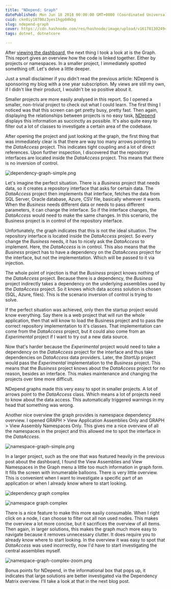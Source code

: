 ```yaml
---
title: "NDepend: Graph"
datePublished: Mon Jun 18 2018 00:00:00 GMT+0000 (Coordinated Universal Time)
cuid: ckn0iy18700z3yes1hgp04kbg
slug: ndepend-graph
cover: https://cdn.hashnode.com/res/hashnode/image/upload/v1617813024949/d7sFXOaop.png
tags: dotnet, dotnetcore

---
```



After [viewing the dashboard](http://kenbonny.net/2018/06/10/ndepend-introduction/), the next thing I took a look at is the Graph. This report gives an overview how the code is linked together. Either by projects or namespaces. In a smaller project, I immediately spotted something off. Let's delve a little deeper.

Just a small disclaimer if you didn't read the previous article: NDepend is sponsoring my blog with a one year subscription. My views are still my own, if I didn't like their product, I wouldn't be so positive about it.

Smaller projects are more easily analysed in this report. So I opened a smaller, non-trivial project to check out what I could learn. The first thing I noticed was that this screen can get pretty busy, pretty fast. Then again, displaying the relationships between projects is no easy task, [NDepend](https://www.ndepend.com/) displays this information as succinctly as possible. It's also quite easy to filter out a lot of classes to investigate a certain area of the codebase.

After opening the project and just looking at the graph, the first thing that was immediately clear is that there are way too many arrows pointing to the _DataAccess_ project. This indicates tight coupling and a lot of direct references. Upon further inspection, I discovered that the repository interfaces are located inside the _DataAccess_ project. This means that there is no inversion of control.

![dependency-graph-simple.png](https://cdn.hashnode.com/res/hashnode/image/upload/v1617381089557/ijv5dAjia.png)

Let's imagine the perfect situation. There is a _Business_ project that needs data, so it creates a repository interface that asks for certain data. The _DataAccess_ project then implements that interface, fetches the data from SQL Server, Oracle database, Azure, CSV file, basically wherever it wants. When the _Business_ needs different data or needs to pass different parameters, it can change the interface. So if the interface changes, the _DataAccess_ would need to make the same changes. In this scenario, the Business project is in control of the repository interface.

Unfortunately, the graph indicates that this is not the ideal situation. The repository interface is located inside the _DataAccess_ project. So every change the _Business_ needs, it has to nicely ask the _DataAccess_ to implement. Here, the _DataAccess_ is in control. This also means that the _Business_ project has to have a dependency on the _DataAccess_ project for the interface, but not the implementation. Which will be passed to it via injection.

The whole point of injection is that the _Business_ project knows nothing of the _DataAccess_ project. Because there is a dependency, the _Business_ project indirectly takes a dependency on the underlying assemblies used by the _DataAccess_ project. So it knows which data access solution is chosen (SQL, Azure, files). This is the scenario inversion of control is trying to solve.

If the perfect situation was achieved, only then the startup project would know everything. Say there is a web project that will run the whole application, then that will know to load the Business project and to pass the correct repository implementation to it's classes. That implementation can come from the _DataAccess_ project, but it could also come from an _Experimental_ project if I want to try out a new data source.

Now that's harder because the _Experimental_ project would need to take a dependency on the _DataAccess_ project for the interface and thus take dependencies on _DataAccess_ data providers. Later, the _StartUp_ project would pass the _Experimental_ implementation to the _Business_ project. This means that the _Business_ project knows about the _DataAccess_ project for no reason, besides an interface. This makes maintenance and changing the projects over time more difficult.

NDepend graphs made this very easy to spot in smaller projects. A lot of arrows point to the _DataAccess_ class. Which means a lot of projects need to know about the data access. This automatically triggered warnings in my head that something was wrong.

Another nice overview the graph provides is namespace dependency overview. I opened GRAPH > View Application Assemblies Only and GRAPH > View Assembly Namespaces Only. This gives me a nice overview of all the namespaces in the project and this allowed me to spot the interface in the _DataAccess._

![namespace-graph-simple.png](https://cdn.hashnode.com/res/hashnode/image/upload/v1617381091540/UGATRBilx.png)

In a larger project, such as the one that was featured heavily in the previous post about the dashboard, I found the View Assemblies and View Namespaces in the Graph menu a little too much information in graph form. It fills the screen with innumerable balloons. There is very little overview. This is convenient when I want to investigate a specific part of an application or when I already know where to start looking.

![dependency graph complex](https://kenbonnyblog.files.wordpress.com/2018/06/dependency-graph-complex.png)

![namespace graph complex](https://kenbonnyblog.files.wordpress.com/2018/06/namespace-graph-complex.png)

There is a nice feature to make this more easily consumable. When I right click on a node, I can choose to filter out all non used nodes. This makes the overview a lot more concise, but it sacrifices the overview of all items. Then again, in larger solutions, this makes the graph much more easy to navigate because it removes unnecessary clutter. It does require you to already know where to start looking. In the overview it was easy to spot that _DataAccess_ was used incorrectly, now I'd have to start investigating the central assemblies myself.

![namespace-graph-complex-zoom.png](https://cdn.hashnode.com/res/hashnode/image/upload/v1617381093578/2NemBvGHs.png)

Bonus points for NDepend, in the informational box that pops up, it indicates that large solutions are better investigated via the Dependency Matrix overview. I'll take a look at that in the next blog post.
